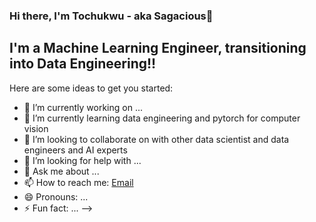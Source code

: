 ### Hi there, I'm Tochukwu - aka Sagacious👋

## I'm a Machine Learning Engineer, transitioning into Data Engineering!!

Here are some ideas to get you started:

- 🔭 I’m currently working on ...
- 🌱 I’m currently learning data engineering and pytorch for computer vision
- 👯 I’m looking to collaborate on with other data scientist and data engineers and AI experts
- 🤔 I’m looking for help with ...
- 💬 Ask me about ...
- 📫 How to reach me: [Email](onyeogulutochukwu@gmail.com)
- 😄 Pronouns: ...
- ⚡ Fun fact: ...
-->
